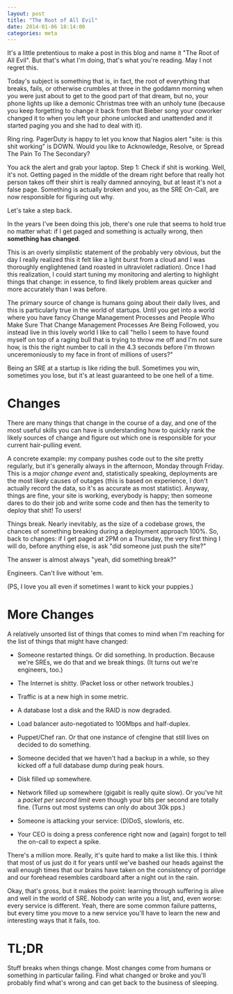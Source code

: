 ```yaml
---
layout: post
title: "The Root of All Evil"
date: 2014-01-06 18:14:00
categories: meta
---
```


It's a little pretentious to make a post in this blog and name it
"The Root of All Evil". But that's what I'm doing, that's what you're
reading. May I not regret this.

Today's subject is something that is, in fact, the root of everything
that breaks, fails, or otherwise crumbles at three in the goddamn
morning when you were just about to get to the good part of that
dream, but no, your phone lights up like a demonic Christmas tree with
an unholy tune (because you keep forgetting to change it back from
that Bieber song your coworker changed it to when you left your phone
unlocked and unattended and it started paging you and she had to deal
with it).

Ring ring. PagerDuty is happy to let you know that Nagios alert "site:
is this shit working" is DOWN. Would you like to Acknowledge, Resolve,
or Spread The Pain To The Secondary?

You ack the alert and grab your laptop. Step 1: Check if shit is
working. Well, it's not. Getting paged in the middle of the dream right
before that really hot person takes off their shirt is really damned
annoying, but at least it's not a false page. Something is actually
broken and you, as the SRE On-Call, are now responsible for figuring out
why.

Let's take a step back.

In the years I've been doing this job, there's one rule that seems to
hold true no matter what: if I get paged and something is actually
wrong, then **something has changed**.

This is an overly simplistic statement of the probably very obvious,
but the day I really realized this it felt like a light burst from a
cloud and I was thoroughly englightened (and roasted in ultraviolet
radiation). Once I had this realization, I could start tuning my
monitoring and alerting to highlight things that change: in essence, to
find likely problem areas quicker and more accurately than I was before.

The primary source of change is humans going about their daily lives,
and this is particularly true in the world of startups. Until you get
into a world where you have fancy Change Management Processes and People
Who Make Sure That Change Management Processes Are Being Followed, you
instead live in this lovely world I like to call "hello I seem to have
found myself on top of a raging bull that is trying to throw me off and
I'm not sure how, is this the right number to call in the 4.3 seconds
before I'm thrown unceremoniously to my face in front of millions of
users?"

Being an SRE at a startup is like riding the bull. Sometimes you win,
sometimes you lose, but it's at least guaranteed to be one hell of a
time.

# Changes

There are many things that change in the course of a day, and one of the
most useful skills you can have is understanding how to quickly rank the
likely sources of change and figure out which one is responsible for
your current hair-pulling event.

A concrete example: my company pushes code out to the site pretty
regularly, but it's generally always in the afternoon, Monday through
Friday. This is a *major change event* and, statistically speaking,
deployments are the most likely causes of outages (this is based on
experience, I don't actually record the data, so it's as accurate
as most statistic). Anyway, things are fine, your site is working,
everybody is happy; then someone dares to do their job and write some
code and then has the temerity to deploy that shit! To users!

Things break. Nearly inevitably, as the size of a codebase grows, the
chances of something breaking during a deployment approach 100%. So,
back to changes: if I get paged at 2PM on a Thursday, the very first
thing I will do, before anything else, is ask "did someone just push the
site?"

The answer is almost always "yeah, did something break?"

Engineers. Can't live without 'em.

(PS, I love you all even if sometimes I want to kick your puppies.)

# More Changes

A relatively unsorted list of things that comes to mind when I'm
reaching for the list of things that might have changed:

* Someone restarted things. Or did something. In production. Because
we're SREs, we do that and we break things. (It turns out we're
engineers, too.)

* The Internet is shitty. (Packet loss or other network troubles.)

* Traffic is at a new high in some metric.

* A database lost a disk and the RAID is now degraded.

* Load balancer auto-negotiated to 100Mbps and half-duplex.

* Puppet/Chef ran. Or that one instance of cfengine that still lives on
decided to do something.

* Someone decided that we haven't had a backup in a while, so they
kicked off a full database dump during peak hours.

* Disk filled up somewhere.

* Network filled up somewhere (gigabit is really quite slow). Or you've
hit a *packet per second limit* even though your bits per second are
totally fine. (Turns out most systems can only do about 30k pps.)

* Someone is attacking your service: (D)DoS, slowloris, etc.

* Your CEO is doing a press conference right now and (again) forgot to
tell the on-call to expect a spike.

There's a million more. Really, it's quite hard to make a list like
this. I think that most of us just do it for years until we've bashed
our heads against the wall enough times that our brains have taken on
the consistency of porridge and our forehead resembles cardboard after a
night out in the rain.

Okay, that's gross, but it makes the point: learning through suffering
is alive and well in the world of SRE. Nobody can write you a list, and,
even worse: every service is different. Yeah, there are some common
failure patterns, but every time you move to a new service you'll have
to learn the new and interesting ways that it fails, too.

# TL;DR

Stuff breaks when things change. Most changes come from humans or
something in particular failing. Find what changed or broke and you'll
probably find what's wrong and can get back to the business of sleeping.
